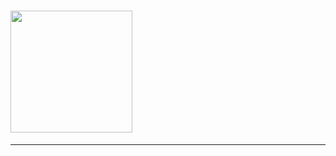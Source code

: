 <h1 align="left">
  <a href="https://github.com/anuraghazra/github-readme-stats">
    <img src="https://github-readme-stats.vercel.app/api?username=bn1knb&show_icons=true" height="195px">
  </a>
</h1>
<hr>
